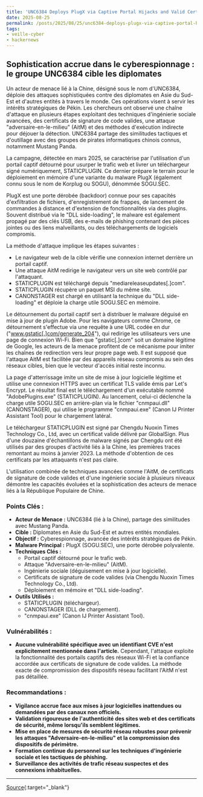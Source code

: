 ```yaml
---
title: 'UNC6384 Deploys PlugX via Captive Portal Hijacks and Valid Certificates Targeting Diplomats'
date: 2025-08-25
permalink: /posts/2025/08/25/unc6384-deploys-plugx-via-captive-portal-hijacks-and-valid-certificates-targeting-diplomats/
tags:
- veille-cyber
- hackernews
---
```

## Sophistication accrue dans le cyberespionnage : le groupe UNC6384 cible les diplomates

Un acteur de menace lié à la Chine, désigné sous le nom d'UNC6384, déploie des attaques sophistiquées contre des diplomates en Asie du Sud-Est et d'autres entités à travers le monde. Ces opérations visent à servir les intérêts stratégiques de Pékin. Les chercheurs ont observé une chaîne d'attaque en plusieurs étapes exploitant des techniques d'ingénierie sociale avancées, des certificats de signature de code valides, une attaque "adversaire-en-le-milieu" (AitM) et des méthodes d'exécution indirecte pour déjouer la détection. UNC6384 partage des similitudes tactiques et d'outillage avec des groupes de pirates informatiques chinois connus, notamment Mustang Panda.

La campagne, détectée en mars 2025, se caractérise par l'utilisation d'un portail captif détourné pour usurper le trafic web et livrer un téléchargeur signé numériquement, STATICPLUGIN. Ce dernier prépare le terrain pour le déploiement en mémoire d'une variante du malware PlugX (également connu sous le nom de Korplug ou SOGU), dénommée SOGU.SEC.

PlugX est une porte dérobée (backdoor) connue pour ses capacités d'exfiltration de fichiers, d'enregistrement de frappes, de lancement de commandes à distance et d'extension de fonctionnalités via des plugins. Souvent distribué via le "DLL side-loading", le malware est également propagé par des clés USB, des e-mails de phishing contenant des pièces jointes ou des liens malveillants, ou des téléchargements de logiciels compromis.

La méthode d'attaque implique les étapes suivantes :

*   Le navigateur web de la cible vérifie une connexion internet derrière un portail captif.
*   Une attaque AitM redirige le navigateur vers un site web contrôlé par l'attaquant.
*   STATICPLUGIN est téléchargé depuis "mediareleaseupdates[.]com".
*   STATICPLUGIN récupère un paquet MSI du même site.
*   CANONSTAGER est chargé en utilisant la technique du "DLL side-loading" et déploie la charge utile SOGU.SEC en mémoire.

Le détournement du portail captif sert à distribuer le malware déguisé en mise à jour de plugin Adobe. Pour les navigateurs comme Chrome, ce détournement s'effectue via une requête à une URL codée en dur ("www.gstatic[.]com/generate_204"), qui redirige les utilisateurs vers une page de connexion Wi-Fi. Bien que "gstatic[.]com" soit un domaine légitime de Google, les acteurs de la menace profitent de ce mécanisme pour imiter les chaînes de redirection vers leur propre page web. Il est supposé que l'attaque AitM est facilitée par des appareils réseau compromis au sein des réseaux cibles, bien que le vecteur d'accès initial reste inconnu.

La page d'atterrissage imite un site de mise à jour logicielle légitime et utilise une connexion HTTPS avec un certificat TLS valide émis par Let's Encrypt. Le résultat final est le téléchargement d'un exécutable nommé "AdobePlugins.exe" (STATICPLUGIN). Au lancement, celui-ci déclenche la charge utile SOGU.SEC en arrière-plan via le fichier "cnmpaui.dll" (CANONSTAGER), qui utilise le programme "cnmpaui.exe" (Canon IJ Printer Assistant Tool) pour le chargement latéral.

Le téléchargeur STATICPLUGIN est signé par Chengdu Nuoxin Times Technology Co., Ltd, avec un certificat valide délivré par GlobalSign. Plus d'une douzaine d'échantillons de malware signés par Chengdu ont été utilisés par des groupes d'activité liés à la Chine, les premières traces remontant au moins à janvier 2023. La méthode d'obtention de ces certificats par les attaquants n'est pas claire.

L'utilisation combinée de techniques avancées comme l'AitM, de certificats de signature de code valides et d'une ingénierie sociale à plusieurs niveaux démontre les capacités évoluées et la sophistication des acteurs de menace liés à la République Populaire de Chine.

### Points Clés :

*   **Acteur de Menace :** UNC6384 (lié à la Chine), partage des similitudes avec Mustang Panda.
*   **Cible :** Diplomates en Asie du Sud-Est et autres entités mondiales.
*   **Objectif :** Cyberespionnage, avancée des intérêts stratégiques de Pékin.
*   **Malware Principal :** PlugX (SOGU.SEC), une porte dérobée polyvalente.
*   **Techniques Clés :**
    *   Portail captif détourné pour le trafic web.
    *   Attaque "Adversaire-en-le-milieu" (AitM).
    *   Ingénierie sociale (déguisement en mise à jour logicielle).
    *   Certificats de signature de code valides (via Chengdu Nuoxin Times Technology Co., Ltd).
    *   Déploiement en mémoire et "DLL side-loading".
*   **Outils Utilisés :**
    *   STATICPLUGIN (téléchargeur).
    *   CANONSTAGER (DLL de chargement).
    *   "cnmpaui.exe" (Canon IJ Printer Assistant Tool).

### Vulnérabilités :

*   **Aucune vulnérabilité spécifique avec un identifiant CVE n'est explicitement mentionnée dans l'article.** Cependant, l'attaque exploite la fonctionnalité des portails captifs des réseaux Wi-Fi et la confiance accordée aux certificats de signature de code valides. La méthode exacte de compromission des dispositifs réseau facilitant l'AitM n'est pas détaillée.

### Recommandations :

*   **Vigilance accrue face aux mises à jour logicielles inattendues ou demandées par des canaux non officiels.**
*   **Validation rigoureuse de l'authenticité des sites web et des certificats de sécurité, même lorsqu'ils semblent légitimes.**
*   **Mise en place de mesures de sécurité réseau robustes pour prévenir les attaques "Adversaire-en-le-milieu" et la compromission des dispositifs de périmètre.**
*   **Formation continue du personnel sur les techniques d'ingénierie sociale et les tactiques de phishing.**
*   **Surveillance des activités de trafic réseau suspectes et des connexions inhabituelles.**

---
[Source](https://thehackernews.com/2025/08/unc6384-deploys-plugx-via-captive.html){:target="_blank"}
